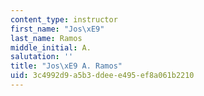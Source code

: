 ```yaml
---
content_type: instructor
first_name: "Jos\xE9"
last_name: Ramos
middle_initial: A.
salutation: ''
title: "Jos\xE9 A. Ramos"
uid: 3c4992d9-a5b3-ddee-e495-ef8a061b2210
---
```


